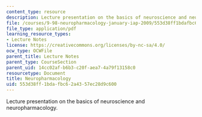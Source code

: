 ```yaml
---
content_type: resource
description: Lecture presentation on the basics of neuroscience and neuropharmacology.
file: /courses/9-98-neuropharmacology-january-iap-2009/553d38ff1bdafbc62a4357ec28d9c600_lecture_1.pdf
file_type: application/pdf
learning_resource_types:
- Lecture Notes
license: https://creativecommons.org/licenses/by-nc-sa/4.0/
ocw_type: OCWFile
parent_title: Lecture Notes
parent_type: CourseSection
parent_uid: 14cc02af-b6b3-c20f-aea7-4a79f13158c0
resourcetype: Document
title: Neuropharmacology
uid: 553d38ff-1bda-fbc6-2a43-57ec28d9c600
---
```

Lecture presentation on the basics of neuroscience and neuropharmacology.